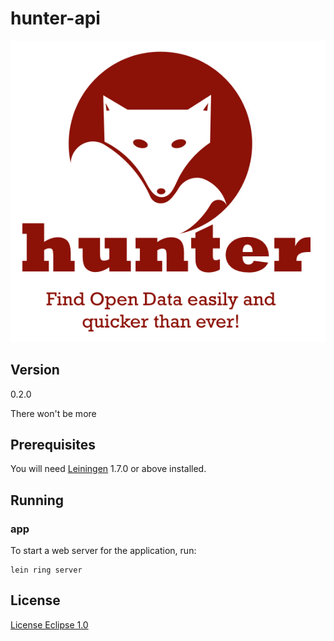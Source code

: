# hunter-api

![screenshot](./doc/images/logo.png)

## Version

0.2.0

There won't be more

## Prerequisites

You will need [Leiningen][1] 1.7.0 or above installed.

[1]: https://github.com/technomancy/leiningen

## Running

### app
To start a web server for the application, run:

    lein ring server

## License

[License Eclipse 1.0](http://opensource.org/licenses/eclipse-1.0.php)
